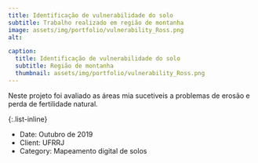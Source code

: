 ```yaml
---
title: Identificação de vulnerabilidade do solo
subtitle: Trabalho realizado em região de montanha
image: assets/img/portfolio/vulnerability_Ross.png
alt: 

caption:
  title: Identificação de vulnerabilidade do solo
  subtitle: Região de montanha
  thumbnail: assets/img/portfolio/vulnerability_Ross.png
---
```

Neste projeto foi avaliado as áreas mia sucetiveis a problemas de erosão e perda de fertilidade natural.

{:.list-inline}
- Date: Outubro de 2019
- Client: UFRRJ
- Category: Mapeamento digital de solos

